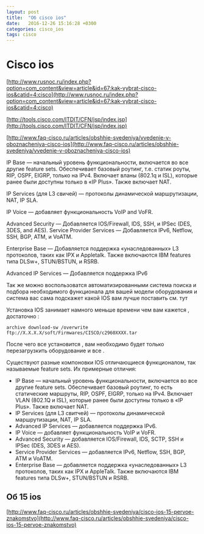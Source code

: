 ```yaml
---
layout: post
title:  "Об сisco ios"
date:   2016-12-26 15:16:28 +0300
categories: cisco_ios
tags: cisco
---
```


# Cisco ios
[http://www.rusnoc.ru/index.php?option=com_content&view=article&id=67:kak-vybrat-cisco-ios&catid=4:cisco](http://www.rusnoc.ru/index.php?option=com_content&view=article&id=67:kak-vybrat-cisco-ios&catid=4:cisco)

[http://tools.cisco.com/ITDIT/CFN/jsp/index.jsp](http://tools.cisco.com/ITDIT/CFN/jsp/index.jsp)

[http://www.faq-cisco.ru/articles/obshhie-svedeniya/vvedenie-v-oboznacheniya-cisco-ios](http://www.faq-cisco.ru/articles/obshhie-svedeniya/vvedenie-v-oboznacheniya-cisco-ios)

IP Base — начальный уровень функциональности, включается во все другие feature sets. Обеспечивает базовый роутинг, т.е. статик роуты, RIP, OSPF, EIGRP, только на IPv4. Включает вланы (802.1q и ISL), которые ранее были доступны только в «IP Plus». Также включает NAT.

IP Services (для L3 свичей) — протоколы динамической маршрутизации, NAT, IP SLA.

 
IP Voice — добавляет функциональность VoIP and VoFR.


Advanced Security — Добавляется IOS/Firewall, IDS, SSH, и IPSec (DES, 3DES, and AES).
Service Provider Services — Добавляется IPv6, Netflow, SSH, BGP, ATM, и VoATM.


Enterprise Base — Добавляется поддержка «унаследованных» L3 протоколов, таких как IPX и Appletalk. Также включаются IBM features типа DLSw+, STUN/BSTUN, и RSRB.


Advanced IP Services — Добавляется поддержка IPv6


Так же можно воспользоватся автоматизированными система поиска и подбора необходимого функционала  для вашей модели оборудования и система вас сама подскажет какой IOS вам лучше поставить см. тут

 

Установка IOS занимает намного меньше времени чем вам кажется , достаточно :

```
archive download-sw /overwrite ftp://X.X.X.X/soft/Firmwares/CISCO/c2960XXXX.tar
```

После чего все установится , вам необходимо будет только перезагрузкить оборудование и все .




Существуют разные компоновки IOS отличающиеся функционалом, так называемые feature sets. Их примерные отличия:

*    IP Base — начальный уровень функциональности, включается во все другие feature sets. Обеспечивает базовый роутинг, то есть статические маршруты, RIP, OSPF, EIGRP, только на IPv4. Включает VLAN (802.1Q и ISL), которые ранее были доступны только в «IP Plus». Также включает NAT.
*    IP Services (для L3 свитчей) — протоколы динамической маршрутизации, NAT, IP SLA.
*    Advanced IP Services — добавляется поддержка IPv6.
*    IP Voice — добавляет функциональность VoIP и VoFR.
*    Advanced Security — добавляется IOS/Firewall, IDS, SCTP, SSH и IPSec (DES, 3DES и AES).
*    Service Provider Services — добавляется IPv6, Netflow, SSH, BGP, ATM и VoATM.
*    Enterprise Base — добавляется поддержка «унаследованных» L3 протоколов, таких как IPX и AppleTalk. Также включаются IBM features типа DLSw+, STUN/BSTUN и RSRB.




## Об 15 ios

[http://www.faq-cisco.ru/articles/obshhie-svedeniya/cisco-ios-15-pervoe-znakomstvo](http://www.faq-cisco.ru/articles/obshhie-svedeniya/cisco-ios-15-pervoe-znakomstvo)